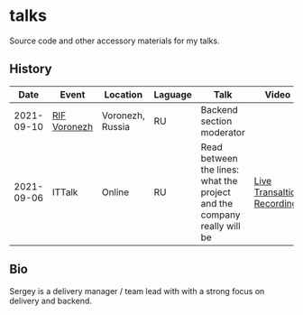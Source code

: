 # talks

Source code and other accessory materials for my talks.

## History

| Date | Event | Location | Laguage | Talk | Video | Photo | Materials |
|------|-------|----------|---------|------|-------|-------|-------|
| 2021-09-10 | [RIF Voronezh](https://2021.rifvrn.ru/) | Voronezh, Russia | RU | Backend section moderator | | | |
| 2021-09-06 | ITTalk | Online | RU | Read between the lines: what the project and the company really will be | [Live Transaltion Recording](https://www.youtube.com/watch?v=cnolujpYohc) | | [Slides]() |

## Bio

Sergey is a delivery manager / team lead with with a strong focus on delivery and backend.

